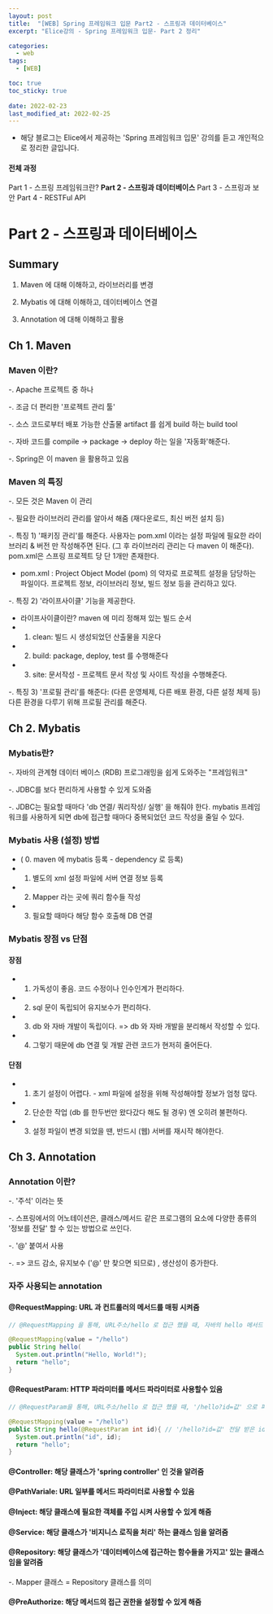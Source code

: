 ```yaml
---
layout: post
title:  "[WEB] Spring 프레임워크 입문 Part2 - 스프링과 데이터베이스"
excerpt: "Elice강의 - Spring 프레임워크 입문- Part 2 정리"

categories:
  - web
tags:
  - [WEB]

toc: true
toc_sticky: true
 
date: 2022-02-23
last_modified_at: 2022-02-25
---
```


* 해당 블로그는 Elice에서 제공하는 'Spring 프레임워크 입문' 강의를 듣고 개인적으로 정리한 글입니다.

#### 전체 과정
Part 1 - 스프링 프레임워크란?
**Part 2 - 스프링과 데이터베이스**
Part 3 - 스프링과 보안
Part 4 - RESTFul API

# Part 2 - 스프링과 데이터베이스
## Summary
1) Maven 에 대해 이해하고, 라이브러리를 변경

2) Mybatis 에 대해 이해하고, 데이터베이스 연결

3) Annotation 에 대해 이해하고 활용

## Ch 1. Maven
### Maven 이란?
-. Apache 프로젝트 중 하나

-. 조금 더 편리한 '프로젝트 관리 툴'

-. 소스 코드로부터 배포 가능한 산출물 artifact 를 쉽게 build 하는 build tool

-. 자바 코드를 compile -> package -> deploy 하는 일을 '자동화'해준다.

-. Spring은 이 maven 을 활용하고 있음

### Maven 의 특징
-. 모든 것은 Maven 이 관리

-. 필요한 라이브러리 관리를 알아서 해줌 (재다운로드, 최신 버전 설치 등)

-. 특징 1) '패키징 관리'를 해준다. 사용자는 pom.xml 이라는 설정 파일에 필요한 라이브러리 & 버전 만 작성해주면 된다. (그 후 라이브러리 관리는 다 maven 이 해준다). pom.xml은 스프링 프로젝트 당 단 1개만 존재한다.

* pom.xml : Project Object Model (pom) 의 약자로 프로젝트 설정을 담당하는 파일이다. 프로젝트 정보, 라이브러리 정보, 빌드 정보 등을 관리하고 있다.

-. 특징 2) '라이프사이클' 기능을 제공한다. 

* 라이프사이클이란? maven 에 미리 정해져 있는 빌드 순서
* 1. clean: 빌드 시 생성되었던 산출물을 지운다
* 2. build: package, deploy, test 를 수행해준다
* 3. site: 문서작성 - 프로젝트 문서 작성 및 사이트 작성을 수행해준다.

-. 특징 3) '프로필 관리'를 해준다: (다른 운영체제, 다른 배포 환경, 다른 설정 체제 등) 다른 환경을 다루기 위해 프로필 관리를 해준다. 


## Ch 2. Mybatis 
### Mybatis란?
-. 자바의 관계형 데이터 베이스 (RDB) 프로그래밍을 쉽게 도와주는 "프레임워크"

-. JDBC를 보다 편리하게 사용할 수 있게 도와줌

-. JDBC는 필요할 때마다 'db 연결/ 쿼리작성/ 실행' 을 해줘야 한다. mybatis 프레임워크를 사용하게 되면 db에 접근할 때마다 중복되었던 코드 작성을 줄일 수 있다.

### Mybatis 사용 (설정) 방법
* ( 0. maven 에 mybatis 등록 - dependency 로 등록)
* 1) 별도의 xml 설정 파일에 서버 연결 정보 등록
* 2) Mapper 라는 곳에 쿼리 함수들 작성
* 3) 필요할 때마다 해당 함수 호출해 DB 연결

### Mybatis 장점 vs 단점
#### 장점
* 1. 가독성이 좋음. 코드 수정이나 인수인계가 편리하다.
* 2. sql 문이 독립되어 유지보수가 편리하다.
* 3. db 와 자바 개발이 독립이다. => db 와 자바 개발을 분리해서 작성할 수 있다.
* 4. 그렇기 때문에 db 연결 및 개발 관련 코드가 현저히 줄어든다.

#### 단점
* 1. 초기 설정이 어렵다. - xml 파일에 설정을 위해 작성해야할 정보가 엄청 많다.
* 2. 단순한 작업 (db 를 한두번만 왔다갔다 해도 될 경우) 엔 오히려 불편하다.
* 3. 설정 파일이 변경 되었을 땐, 반드시 (웹) 서버를 재시작 해야한다.


## Ch 3. Annotation
### Annotation 이란?
-. '주석' 이라는 뜻

-. 스프링에서의 어노테이션은, 클래스/메서드 같은 프로그램의 요소에 다양한 종류의 '정보를 전달' 할 수 있는 방법으로 쓰인다.

-. '@' 붙여서 사용

-. => 코드 감소, 유지보수 ('@' 만 찾으면 되므로) , 생산성이 증가한다.

### 자주 사용되는 annotation
#### @RequestMapping: URL 과 컨트롤러의 메서드를 매핑 시켜줌
```java
// @RequestMapping 을 통해, URL주소/hello 로 접근 했을 때, 자바의 hello 메서드 (public String hello()) 와 매핑

@RequestMapping(value = "/hello")
public String hello(
  System.out.println("Hello, World!");
  return "hello";
}
```

#### @RequestParam: HTTP 파라미터를 메서드 파라미터로 사용할수 있음
```java
// @RequestParam을 통해, URL주소/hello 로 접근 했을 때, '/hello?id=값' 으로 파라미터 전달 가능 (java 입장에선 값을 받아올 수 있음)

@RequestMapping(value = "/hello")
public String hello(@RequestParam int id){ // '/hello?id=값' 전달 받은 id 값을 함수인자로 사용
  System.out.println("id", id);
  return "hello";
}
```

#### @Controller: 해당 클래스가 'spring controller' 인 것을 알려줌

#### @PathVariale: URL 일부를 메서드 파라미터로 사용할 수 있음

#### @Inject: 해당 클래스에 필요한 객체를 주입 시켜 사용할 수 있게 해줌

#### @Service: 해당 클래스가 '비지니스 로직을 처리' 하는 클래스 임을 알려줌

#### @Repository: 해당 클래스가 '데이터베이스에 접근하는 함수들을 가지고' 있는 클래스 임을 알려줌 
-. Mapper 클래스 = Repository 클래스를 의미

#### @PreAuthorize: 해당 메서드의 접근 권한을 설정할 수 있게 해줌
